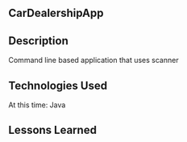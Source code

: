 ## CarDealershipApp

## Description
 Command line based application that uses scanner

## Technologies Used
   At this time: Java

## Lessons Learned
